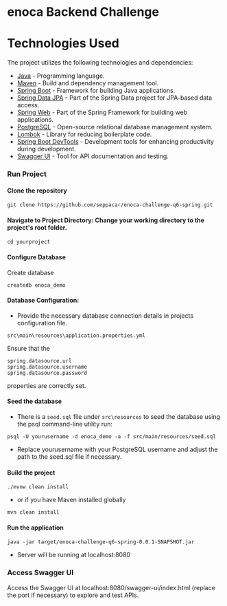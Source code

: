 # enoca Backend Challenge
# Technologies Used

The project utilizes the following technologies and dependencies:

- [Java](https://www.java.com/) - Programming language.
- [Maven](https://maven.apache.org/) - Build and dependency management tool.
- [Spring Boot](https://spring.io/projects/spring-boot) - Framework for building Java applications.
- [Spring Data JPA](https://spring.io/projects/spring-data-jpa) - Part of the Spring Data project for JPA-based data access.
- [Spring Web](https://spring.io/projects/spring-framework) - Part of the Spring Framework for building web applications.
- [PostgreSQL](https://www.postgresql.org/) - Open-source relational database management system.
- [Lombok](https://projectlombok.org/) - Library for reducing boilerplate code.
- [Spring Boot DevTools](https://docs.spring.io/spring-boot/docs/current/reference/html/using.html#using.devtools) - Development tools for enhancing productivity during development.
- [Swagger UI](https://springdoc.org/) - Tool for API documentation and testing.

### Run Project
#### Clone the repository 
``` 
git clone https://github.com/seppacar/enoca-challenge-q6-spring.git
```
#### Navigate to Project Directory: Change your working directory to the project's root folder.
```
cd yourproject

```
#### Configure Database
Create database
```
createdb enoca_demo
```
#### Database Configuration:
* Provide the necessary database connection details in projects configuration file.

```
src\main\resources\application.properties.yml
```
Ensure that the
```
spring.datasource.url
spring.datasource.username
spring.datasource.password
```
properties are correctly set.

#### Seed the database
* There is a `seed.sql` file under `src\resources`
to seed the database using the psql command-line utility run:
```
psql -U yourusername -d enoca_demo -a -f src/main/resources/seed.sql
```
* Replace yourusername with your PostgreSQL username and adjust the path to the seed.sql file if necessary.

#### Build the project
```
./mvnw clean install
```
* or if you have Maven installed globally
```
mvn clean install
```
#### Run the application
```
java -jar target/enoca-challenge-q6-spring-0.0.1-SNAPSHOT.jar
```

* Server will be running at localhost:8080

### Access Swagger UI

Access the Swagger UI at localhost:8080/swagger-ui/index.html (replace the port if necessary) to explore and test APIs.
